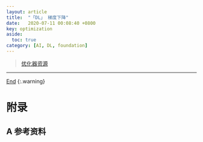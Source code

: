 ```yaml
---
layout: article
title:  "「DL」 梯度下降"
date:   2020-07-11 00:08:40 +0800
key: optimization
aside:
  toc: true
category: [AI, DL, foundation]
---
```

<span id='head'></span>  
>[优化器资源](/ai/dl/foundation/2019/05/20/foundation.html#41-优化器)     

<!--more-->



-------------------  
[End](#head)
{:.warning}  

# 附录
## A 参考资料
